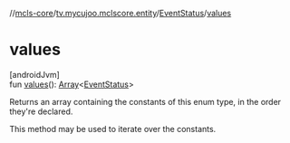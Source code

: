 //[mcls-core](../../../index.md)/[tv.mycujoo.mclscore.entity](../index.md)/[EventStatus](index.md)/[values](values.md)

# values

[androidJvm]\
fun [values](values.md)(): [Array](https://kotlinlang.org/api/latest/jvm/stdlib/kotlin/-array/index.html)&lt;[EventStatus](index.md)&gt;

Returns an array containing the constants of this enum type, in the order they're declared.

This method may be used to iterate over the constants.
